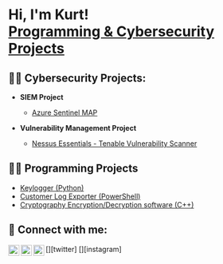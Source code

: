 <h1>Hi, I'm Kurt! <br/><a href="https://www.linkedin.com/in/kurtroy-haye-15804159/">Programming & Cybersecurity Projects</a></h1>

<h2>👨‍💻 Cybersecurity Projects:</h2>

- <b>SIEM Project</b>
  - [Azure Sentinel MAP](https://github.com/kurtroyhaye/Azure-Sentinel-SIEM-Project)

- <b>Vulnerability Management Project</b>
  - [Nessus Essentials - Tenable Vulnerability Scanner](https://github.com/kurtroyhaye/Nessus-Vulnerability-Management-Project)



<h2>👨‍💻 Programming Projects</h2>

- [Keylogger (Python)]([https://www.youtube.com/watch?v=a83ASGn_V_s](https://github.com/kurtroyhaye/Keylogger))
- [Customer Log Exporter (PowerShell)]([https://www.youtube.com/watch?v=uHy3oM7NnoU](https://github.com/kurtroyhaye/Custom-Security-Log-Exporter))
- [Cryptography Encryption/Decryption software (C++)]([https://www.youtube.com/watch?v=N-L9hklSlNk](https://github.com/kurtroyhaye/Cryptography-Project))

<h2> 🤳 Connect with me:</h2>

[<img align="left" alt="JoshMadakor | Twitter" width="22px" src="https://cdn.jsdelivr.net/npm/simple-icons@v3/icons/twitter.svg" />][twitter]
[<img align="left" alt="JoshMadakor | LinkedIn" width="22px" src="https://cdn.jsdelivr.net/npm/simple-icons@v3/icons/linkedin.svg" />][linkedin]
[<img align="left" alt="JoshMadakor | Instagram" width="22px" src="https://cdn.jsdelivr.net/npm/simple-icons@v3/icons/instagram.svg" />][instagram]


[linkedin]: [linkedin.com/in/kurtroy-haye-15804159](https://www.linkedin.com/in/kurtroy-haye-15804159/)

<!--
 is a ✨ _special_ ✨ repository because its `README.md` (this file) appears on your GitHub profile.

Here are some ideas to get you started:

- 🔭 I’m currently working on ...
- 🌱 I’m currently learning ...
- 👯 I’m looking to collaborate on ...
- 🤔 I’m looking for help with ...
- 💬 Ask me about ...
- 📫 How to reach me: ...
- 😄 Pronouns: ...
- ⚡ Fun fact: ...
-->
